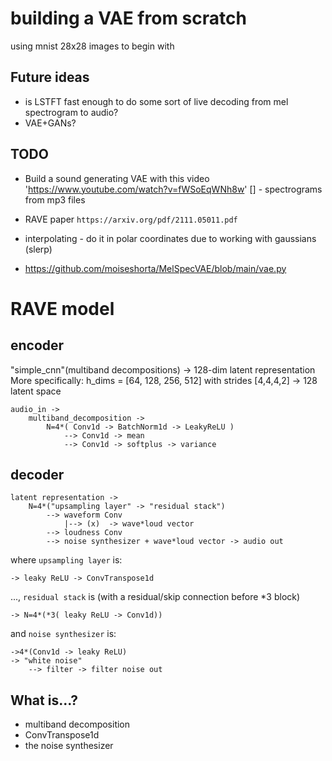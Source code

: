 # building a VAE from scratch
using mnist 28x28 images to begin with 

## Future ideas
* is LSTFT fast enough to do some sort of live decoding from mel spectrogram to audio?
* VAE+GANs?

## TODO
* Build a sound generating VAE with this video 'https://www.youtube.com/watch?v=fWSoEqWNh8w'
[] - spectrograms from mp3 files
* RAVE paper `https://arxiv.org/pdf/2111.05011.pdf`
* interpolating - do it in polar coordinates due to working with gaussians (slerp)

* https://github.com/moiseshorta/MelSpecVAE/blob/main/vae.py


# RAVE model
## encoder
"simple_cnn"(multiband decompositions)  -> 128-dim latent representation
More specifically: h_dims = [64, 128, 256, 512] with strides [4,4,4,2] -> 128 latent space

```
audio_in -> 
    multiband_decomposition ->
        N=4*( Conv1d -> BatchNorm1d -> LeakyReLU )
            --> Conv1d -> mean
            --> Conv1d -> softplus -> variance
```

## decoder
```
latent representation ->
    N=4*("upsampling layer" -> "residual stack")
        --> waveform Conv
            |--> (x)  -> wave*loud vector
        --> loudness Conv
        --> noise synthesizer + wave*loud vector -> audio out

```
where `upsampling layer` is:
```
-> leaky ReLU -> ConvTranspose1d
```
..., `residual stack` is (with a residual/skip connection before *3 block)
```
-> N=4*(*3( leaky ReLU -> Conv1d)) 
```
and `noise synthesizer` is:
```
->4*(Conv1d -> leaky ReLU) 
-> "white noise" 
    --> filter -> filter noise out

```






## What is...?
* multiband decomposition
* ConvTranspose1d
* the noise synthesizer
